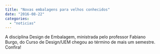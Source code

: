 ```yaml
---
title: "Novas embalagens para velhos conhecidos"
date: "2016-08-22"
categories: 
  - "noticias"
---
```


A disciplina Design de Embalagem, ministrada pelo professor Fabiano Burgo, do Curso de Design/UEM chegou ao término de mais um semestre. Confira! 

